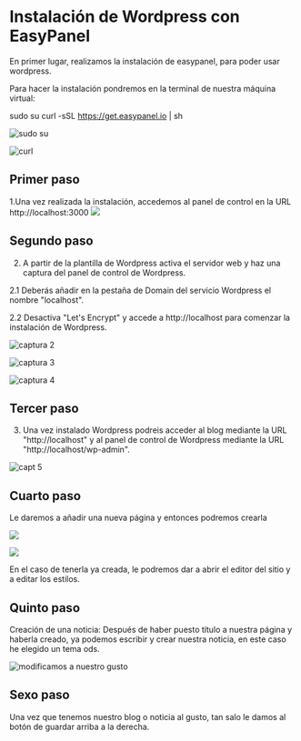 # Instalación de Wordpress con EasyPanel

En primer lugar, realizamos la instalación de easypanel, para poder usar wordpress.

Para hacer la instalación pondremos en la terminal de nuestra máquina virtual:

sudo su
curl -sSL https://get.easypanel.io | sh

![sudo su](https://user-images.githubusercontent.com/122264807/232999976-dd4480ff-b836-4bc5-aec2-c0d9b19ecabf.png)

![curl](https://user-images.githubusercontent.com/122264807/233000036-dcd64c7b-27cc-4d33-bbf4-7240673c2e34.png)


## Primer paso
1.Una vez realizada la instalación, accedemos al panel de control en la URL http://localhost:3000
![](https://user-images.githubusercontent.com/122264807/229455494-61e61266-0272-477d-837c-d0c1d49c67e8.png)


## Segundo paso
2. A partir de la plantilla de Wordpress activa el servidor web y haz una captura del panel de control de Wordpress.

2.1 Deberás añadir en la pestaña de Domain del servicio Wordpress el nombre "localhost".

2.2 Desactiva "Let's Encrypt" y accede a http://localhost para comenzar la instalación de Wordpress.

![captura 2](https://user-images.githubusercontent.com/122264807/229455934-6267bcf5-d1ef-4056-b8b5-b4ea8d6dbe44.png)

![captura 3](https://user-images.githubusercontent.com/122264807/229456713-76bd16e6-c489-4db0-93ad-fd5cb8636b81.png)

![captura 4](https://user-images.githubusercontent.com/122264807/229457257-47fa9926-f09c-4b60-9274-b74dd61a8923.png)

## Tercer paso
3. Una vez instalado Wordpress podreis acceder al blog mediante la URL "http://localhost" y al panel de control de Wordpress mediante la URL "http://localhost/wp-admin".

![capt 5](https://user-images.githubusercontent.com/122264807/229457841-de51daba-4cef-4d51-9ae7-6633e7c3d1d3.png)

## Cuarto paso

Le daremos a añadir una nueva página y entonces podremos crearla


![](https://user-images.githubusercontent.com/122264807/232997799-324c7978-85b6-412f-8281-e42b458ec1b1.png)


![](https://user-images.githubusercontent.com/122264807/232997844-95f99421-8de5-46d7-aedb-d30a84450602.png)


En el caso de tenerla ya creada, le podremos dar a abrir el editor del sitio y a editar los estilos.

## Quinto paso

Creación de una noticia:
Después de haber puesto título a nuestra página y haberla creado, ya podemos escribir y crear nuestra noticia, en este caso he elegido un tema ods.


![modificamos a nuestro gusto](https://user-images.githubusercontent.com/122264807/233004696-6e890978-35e7-49ba-964b-fe2a701fa0d4.png)

## Sexo paso
Una vez que tenemos nuestro blog o noticia al gusto, tan salo le damos al botón de guardar arriba a la derecha.

